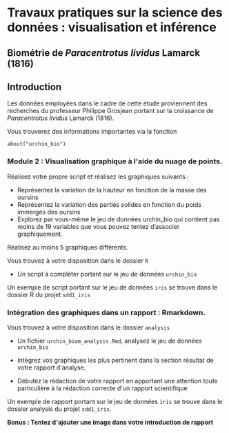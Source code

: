 # Travaux pratiques sur la science des données : visualisation et inférence
## Biométrie de *Paracentrotus lividus* Lamarck (1816)

## Introduction

Les données employées dans le cadre de cette étude proviennent des recherches du professeur Philippe Grosjean portant sur la croissance de *Paracentrotus lividus* Lamarck (1816). 

Vous trouverez des informations importantes via la fonction 

```
about("urchin_bio")
```

### Module 2 : Visualisation graphique à l'aide du nuage de points.

Réalisez votre propre script et réalisez les graphiques suivants :

- Représentez la variation de la hauteur en fonction de la masse des oursins
- Représentez la variation des parties solides en fonction du poids immergés des oursins
- Explorez par vous-même le jeu de données urchin_bio qui contient pas moins de 19 variables que vous pouvez tentez d’associer graphiquement.

Réalisez au moins 5 graphiques différents.

Vous trouvez à votre disposition dans le dossier `R` 

- Un script à compléter portant sur le jeu de données `urchin_bio`

Un exemple de script portant sur le jeu de données `iris` se trouve dans le dossier R du projet `sdd1_iris`

### Intégration des graphiques dans un rapport : Rmarkdown.

Vous trouvez à votre disposition dans le dossier `analysis`

- Un fichier `urchin_biom_analysis.Rmd`, analysez le jeu de données `urchin_bio`

- Intégrez vos graphiques les plus pertinent dans la section résultat de votre rapport d'analyse. 
- Débutez la rédaction de votre rapport en apportant une attention toute particulière à la rédaction correcte d'un rapport scientifique

Un exemple de rapport portant sur le jeu de données `iris` se trouve dans le dossier analysis du projet `sdd1_iris`.

**Bonus : Tentez d'ajouter une image dans votre introduction de rapport**
